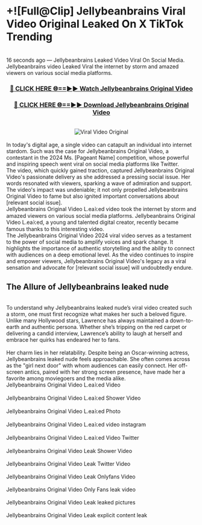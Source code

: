 # +![Full@Clip] Jellybeanbrains Viral Video Original Leaked On X TikTok Trending
<br>
16 seconds ago — Jellybeanbrains Leaked Video Viral On Social Media. Jellybeanbrains video Leaked Viral the internet by storm and amazed viewers on various social media platforms.
<br>
<div align="center">
<h3><a href="https://bestclip.site?title=Jellybeanbrains&ref=git" rel="nofollow">🔴 CLICK HERE 🌐==►► Watch Jellybeanbrains Original Video</a></h3>
<h3><a href="https://bestclip.site?title=Jellybeanbrains&ref=git" rel="nofollow">🔴 CLICK HERE 🌐==►► Download Jellybeanbrains Original Video</a></h3>
<br>
<a href="https://bestclip.site?title=Jellybeanbrains&ref=git" rel="nofollow" data-target="animated-image.originalLink"><img src="https://i.ibb.co.com/xMMVF88/686577567.gif" alt="Viral Video Original" style="max-width: 100%; display: inline-block;" data-target="animated-image.originalImage"></a>
</div>
<br>
In today's digital age, a single video can catapult an individual into internet stardom. Such was the case for Jellybeanbrains Original Video, a contestant in the 2024 Ms. [Pageant Name] competition, whose powerful and inspiring speech went viral on social media platforms like Twitter.
<br>
The video, which quickly gained traction, captured Jellybeanbrains Original Video's passionate delivery as she addressed a pressing social issue. Her words resonated with viewers, sparking a wave of admiration and support. The video's impact was undeniable; it not only propelled Jellybeanbrains Original Video to fame but also ignited important conversations about [relevant social issue].
<br>
Jellybeanbrains Original Video L.ea𝚔ed video took the internet by storm and amazed viewers on various social media platforms. Jellybeanbrains Original Video L.ea𝚔ed, a young and talented digital creator, recently became famous thanks to this interesting video.
<br>
The Jellybeanbrains Original Video 2024 viral video serves as a testament to the power of social media to amplify voices and spark change. It highlights the importance of authentic storytelling and the ability to connect with audiences on a deep emotional level. As the video continues to inspire and empower viewers, Jellybeanbrains Original Video's legacy as a viral sensation and advocate for [relevant social issue] will undoubtedly endure.
<br>
<h2>The Allure of Jellybeanbrains leaked nude</h2>
<br>
To understand why Jellybeanbrains leaked nude’s viral video created such a storm, one must first recognize what makes her such a beloved figure. Unlike many Hollywood stars, Lawrence has always maintained a down-to-earth and authentic persona. Whether she’s tripping on the red carpet or delivering a candid interview, Lawrence’s ability to laugh at herself and embrace her quirks has endeared her to fans.
<br><br>
Her charm lies in her relatability. Despite being an Oscar-winning actress, Jellybeanbrains leaked nude feels approachable. She often comes across as the "girl next door" with whom audiences can easily connect. Her off-screen antics, paired with her strong screen presence, have made her a favorite among moviegoers and the media alike.
<br>
Jellybeanbrains Original Video L.ea𝚔ed Video
<br><br>
Jellybeanbrains Original Video L.ea𝚔ed Shower Video
<br><br>
Jellybeanbrains Original Video L.ea𝚔ed Photo
<br><br>
Jellybeanbrains Original Video L.ea𝚔ed video instagram
<br><br>
Jellybeanbrains Original Video L.ea𝚔ed Video Twitter
<br><br>
Jellybeanbrains Original Video Leak Shower Video
<br><br>
Jellybeanbrains Original Video Leak Twitter Video
<br><br>
Jellybeanbrains Original Video Leak Onlyfans Video
<br><br>
Jellybeanbrains Original Video Only Fans leak video
<br><br>
Jellybeanbrains Original Video Leak leaked pictures
<br><br>
Jellybeanbrains Original Video Leak explicit content leak